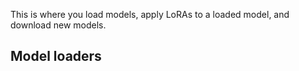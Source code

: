 This is where you load models, apply LoRAs to a loaded model, and download new models.

## Model loaders

